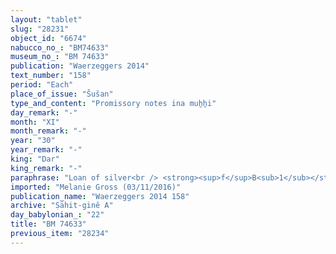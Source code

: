 ```yaml
---
layout: "tablet"
slug: "28231"
object_id: "6674"
nabucco_no_: "BM74633"
museum_no_: "BM 74633"
publication: "Waerzeggers 2014"
text_number: "158"
period: "Each"
place_of_issue: "Šušan"
type_and_content: "Promissory notes ina muẖẖi"
day_remark: "-"
month: "XI"
month_remark: "-"
year: "30"
year_remark: "-"
king: "Dar"
king_remark: "-"
paraphrase: "Loan of silver<br /> <strong><sup>f</sup>B<sub>1</sub></strong>, her son<strong> B<sub>2</sub></strong> and <strong>B<sub>3</sub></strong> owe <strong>A<sub>1</sub> </strong>and<strong> A<sub>2</sub> </strong>1 mina and 10 shekels of white cut silver (<em>kaspu peṣ&ucirc; nuhhutu</em>) by 1/8 alloy (<em>bitqu</em>) per shekel. The house of <strong>B<sub>2</sub></strong> on the quay of Sippar (<em>Sippar &scaron;a kāri</em>), adjoining the houses of <strong>C<sub>1</sub></strong> and <strong>C<sub>2</sub></strong>, is placed as a pledge for 3 years. It is pledged to the creditors in lieu of paying interest (antichretic pledge). The contract is drawn up in the presence (<em>ina mahar</em>) of 8 witnesses (including the judges [<em>dayyānu</em>] Iltaptūku, Iqī&scaron;a-Marduk, Iddin-Bēl and Zēria). No scribe is expliticely mentioned. Seal impressions (<em>kunukku</em>) of the judges Zēria Iltaptūku and Iqī&scaron;a-Marduk.<br /> &nbsp;<br /> <strong>A<sub>1</sub></strong> = Nādin/Itti-Nab&ucirc;-balāṭu; <strong>A<sub>2</sub></strong> = Saggillu/Kiribtu; <strong><sup>f</sup>B<sub>1</sub></strong> = <sup>f</sup>Inbāya/Lūṣi-ana-nūri/&Scaron;ang&ucirc;-I&scaron;tar-Bābili; <strong>B<sub>2</sub></strong> = Arad-Bēl/Marduk-rēmanni, son of <strong><sup>f</sup>B<sub>1</sub></strong>; <strong>B<sub>3</sub></strong> = Itti-Marduk-balāṭu/Bēl-uballiṭ//Ṣāhit-gin&ecirc;, <strong>C<sub>1</sub></strong> = Iddin-Nab&ucirc;; <strong>C<sub>2</sub></strong> = Ina-tē&scaron;&icirc;-ēṭir"
imported: "Melanie Gross (03/11/2016)"
publication_name: "Waerzeggers 2014 158"
archive: "Ṣāhit-ginê A"
day_babylonian_: "22"
title: "BM 74633"
previous_item: "28234"
---
```

